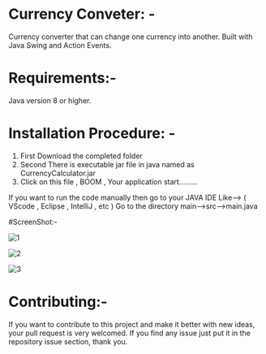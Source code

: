 # Currency Conveter: - 
Currency converter that can change one currency into another. Built with Java Swing and Action Events.

# Requirements:- 
Java version 8 or higher.

# Installation Procedure: - 

1. First  Download the completed folder 
2. Second There is executable jar file in java named as CurrencyCalculator.jar
3. Click on this file , BOOM , Your application start.........

If you want to run the code manually then go to your JAVA IDE Like--> ( VScode , Eclipse , IntelliJ , etc ) 
Go to the directory main-->src-->main.java

#ScreenShot:-



![1](https://user-images.githubusercontent.com/107392490/183481957-e8fa28e5-c4ed-409b-8ebd-fa351d8304f0.png) 


![2](https://user-images.githubusercontent.com/107392490/183481933-c547e357-e2e8-4425-b10a-6c3afa0f46f9.png)


![3](https://user-images.githubusercontent.com/107392490/183481944-bced72f0-98c8-4603-a4fa-11f2418368ab.png)






# Contributing:-
If you want to contribute to this project and make it better with new ideas, your pull request is very welcomed. If you find any issue just put it in the repository issue section, thank you.
